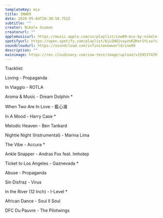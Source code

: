 ```yaml
---
templateKey: mix
title: INW09
date: 2020-05-04T20:30:50.752Z
subtitle: ""
creator: Nikole Guzman
creatorurl: ""
applemusicurl: https://music.apple.com/us/playlist/inw09-mix-by-nikole-guzman/pl.u-WBMaudrm6Ez
spotifyurl: https://open.spotify.com/playlist/6jLQHQ1sayznKZKmr1YLsw?si=t07SSnB1QTSIO7E3MM1z7A
soundcloudurl: https://soundcloud.com/infinitenewworld/inw09
description: ""
mainimage: https://res.cloudinary.com/inw-test/image/upload/v1595374391/inw-test-site/5f177b3707e0135224d84bb5.png
---
```

Tracklist:

Loving - Propaganda

In Viaggio - ROTLA

Aroma & Music - Dream Dolphin *

When Two Are In Love - 藍心湄

In A Mood - Harry Case *

Melodic Heaven - Ben Tankard

Nightie Night (Instrumental) - Marina Lima

The Vibe - Accura *

Ankle Snapper - Andras Fox feat. Imhotep

Ticket to Los Angeles - Gaznevada *

Abuse - Propaganda

Sin Disfraz - Virus

In the River (12 Inch) - I-Level *

African Dance - Soul II Soul

DFC Du Pauvre - The Pilotwings
